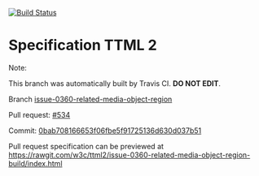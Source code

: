 [![Build Status](https://travis-ci.org/w3c/ttml2.svg?branch=issue-0360-related-media-object-region)](https://travis-ci.org/w3c/ttml2)


# Specification TTML 2


Note:


This branch was automatically built by Travis CI. <b>DO NOT EDIT</b>.


 Branch [issue-0360-related-media-object-region](https://github.com/w3c/ttml2/tree/issue-0360-related-media-object-region)


 Pull request: [#534](https://github.com/w3c/ttml2/pull/534)


 Commit: [0bab708166653f06fbe5f91725136d630d037b51](https://github.com/w3c/ttml2/commit/0bab708166653f06fbe5f91725136d630d037b51)

Pull request specification can be previewed at https://rawgit.com/w3c/ttml2/issue-0360-related-media-object-region-build/index.html



